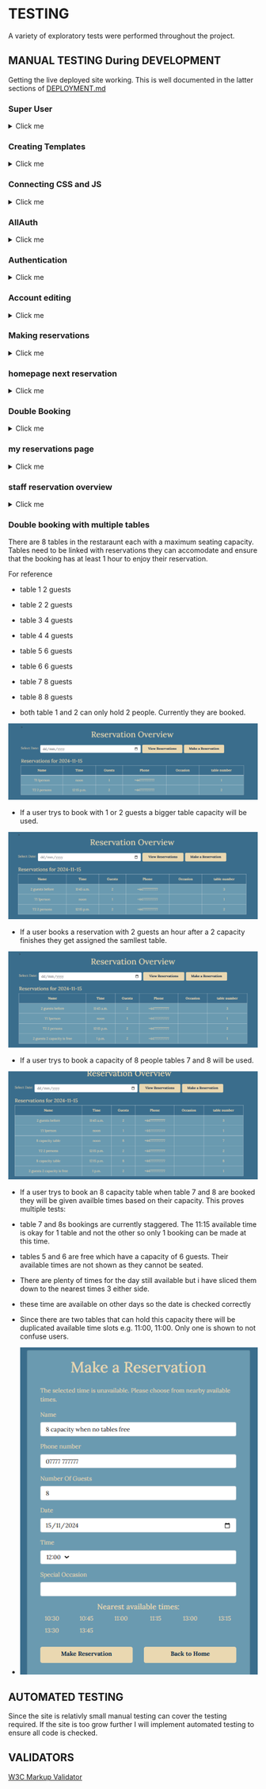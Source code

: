 # TESTING

A variety of exploratory tests were performed throughout the project.

## MANUAL TESTING During DEVELOPMENT

Getting the live deployed site working. This is well documented in the latter sections of [DEPLOYMENT.md](DEPLOYMENT.md)

### Super User

<details>
<summary>Click me</summary>

When i originally tried to login as a superuser i recieved this error.

![Error](docs/testing/1superuser01.png)

After using code institute support i had forgotten to add.

![CSFR](docs/testing/1superuser02.png)

Admin login now functions correctly.

![Admin Page](docs/testing/1superuser03.png)

</details>

### Creating Templates 

<details>
<summary>Click me</summary>

Create a top level directory to include your templates 

![Templates](docs/testing/2templates01.png)

connect the templates directory to *elite/settings.py*

![Templates](docs/testing/2templates02.png)

![Templates](docs/testing/2templates03.png)

Once the templates partials are populated. The server looks like this

![Templates](docs/testing/2templates04.png)

</details>

### Connecting CSS and JS

<details>
<summary>Click me</summary>

Connect the static directory to *elite/settings.py*.

![static](docs/testing/3static01.png)

Create you style.css as shown at the top level.

![static](docs/testing/3static02.png)

Edit base.html to load sytle sheet.

![static](docs/testing/3static04.png)

Connect script.js to base.html.

![static](docs/testing/3static03.png)

Server with backgorund colour and console message from javascrpit.

![static](docs/testing/3static05.png)

</details>

### AllAuth

<details>
<summary>Click me</summary>

- Install allauth using *pip3 install django-allauth~=0.57.0*
- Then add to requiremnts using *pip3 freeze --local > requirements.txt*

![AllAuth](docs/testing/4allauth01.png)

- Add AllAuth to installed apps.

![AllAuth](docs/testing/4allauth02.png)

- Add email confirmation set to none so no errors are thrown.

![AllAuth](docs/testing/4allauth03.png)

- Add AllAuth to middleware

![AllAuth](docs/testing/4allauth04.png)

- Add site handling.

![AllAuth](docs/testing/4allauth05.png)

- Use terminal command shown below to find allauth template files

![AllAuth](docs/testing/4allauth06.png)

- Use this command to add them to the directory.

![AllAuth](docs/testing/4allauth07.png)

- Templates in directory

![AllAuth](docs/testing/4allauth08.png)

- Set debug to False and redlopy on Heroku. Styles now show on AllAuth templates.

![AllAuth](docs/testing/4allauth09.png)

</details>

### Authentication 

<details>
<summary>Click me</summary>

- Users can create accounts using django allauth and views change.

![Authentication](docs/testing/5authentication01.png)

- Users can log out and views change

![Authentication](docs/testing/5authentication02.png)

- The database stores the user correctly. 

![Authentication](docs/testing/5authentication03.png)

</details>

### Account editing

<details>
<summary>Click me</summary>

Tests were performed to check that:
- User name and email are updated in the database
- User password change was used to relogin 
- Deleting accounts removes the user from the database

</details>

### Making reservations

<details>
<summary>Click me</summary>

Multiple checks were made for making reservations

- phone number has to be positive number

![make reservations checks ](docs/testing/6make_reservations02.png)

- number of guests has to be between 1 and 9 

![make reservations checks ](docs/testing/6make_reservations03.png)

- reservation date has to be today onwards

![make reservations checks ](docs/testing/6make_reservations04.png)

- time fields are 15 minute intervals

![make reservations checks ](docs/testing/6make_reservations05.png)

- reservations are saved to the databse

![make reservations checks ](docs/testing/6make_reservations01.png)

- Users recieve error message when a datetime is selected that is in the past 

![make reservations checks ](docs/testing/6make_reservations06.png)

</details>

### homepage next reservation 

<details>
<summary>Click me</summary>

- The home page now shows the next reservation 

![hompage next reservation ](docs/testing/7next_reservation01.png)

</details>

### Double Booking 

<details>
<summary>Click me</summary>

### With 1 table 

Users can no longer book reservations that are two hours behind or ahead of an already existing reservation

- booked reservation

![Double booking](docs/testing/8double_booking01.png)

- Attempt to book 1 hour 45 mins after 

![Double booking](docs/testing/8double_booking02.png)

- attempt to book 1 hour 45 minutes before

![Double booking](docs/testing/8double_booking03.png)

- attempt to book 2 hours either side succesful

![Double booking](docs/testing/8double_booking05.png)

- attempt to book on another day but same time

![Double booking](docs/testing/8double_booking04.png)

### Users can see availble times on the day that they book if table in unavailable at their chosen time

- users can now see available times when inputting a reservation that is taken

![Double booking](docs/testing/8double_booking06.png)

- Users are now told that there are no available times if fully booked 

![Double booking](docs/testing/8double_booking07.png)

- Users booking a reservation today no longer see expired times in available times. current time of picture is 10:27

![Double booking](docs/testing/8double_booking08.png)

</details>

### my reservations page 

<details>
<summary>Click me</summary>

- users can see all of their reservations that are in the future

![my reservations](docs/testing/9my_reservations01.png)

- Users can now edit their reservations 
- form prepopulates reservation details when editing except for time

![my reservations](docs/testing/9my_reservations02.png)

- reservation details can be chnaged
- my reservations updated

![my reservations](docs/testing/9my_reservations03.png)

- users can now delete reservations 

![my reservations](docs/testing/9my_reservations04.png)

- my reserations updated

![my reservations](docs/testing/9my_reservations05.png)

- database deletes and changes the reservations

![my reservations](docs/testing/9my_reservations06.png)

</details>

### staff reservation overview

<details>
<summary>Click me</summary>

- Only staff can see all reservations for a selected day

![reservation overview](docs/testing/10reservation_overview01.png)

![reservation overview](docs/testing/10reservation_overview02.png)

</details>

### Double booking with multiple tables

There are 8 tables in the restaraunt each with a maximum seating capacity. Tables need to be linked with reservations they can accomodate and ensure that the booking has at least 1 hour to enjoy their reservation. 

For reference 
- table 1 2 guests
- table 2 2 guests 
- table 3 4 guests 
- table 4 4 guests 
- table 5 6 guests 
- table 6 6 guests 
- table 7 8 guests 
- table 8 8 guests 

- both table 1 and 2 can only hold 2 people. Currently they are booked. 

![11tables01](docs/testing/11tables01.png)

- If a user trys to book with 1 or 2 guests a bigger table capacity will be used.

![11tables02](docs/testing/11tables02.png)

- If a user books a reservation with 2 guests an hour after a 2 capacity finishes they get assigned the samllest table.

![11tables03](docs/testing/11tables03.png)

- If a user trys to book a capacity of 8 people tables 7 and 8 will be used.

![11tables04](docs/testing/11tables04.png)

- If a user trys to book an 8 capacity table when table 7 and 8 are booked they will be given availble times based on their capacity. This proves multiple tests:

- table 7 and 8s bookings are currently staggered. The 11:15 available time is okay for 1 table and not the other so only 1 booking can be made at this time.
- tables 5 and 6 are free which have a capacity of 6 guests. Their available times are not shown as they cannot be seated. 
- There are plenty of times for the day still available but i have sliced them down to the nearest times 3 either side.
- these time are available on other days so the date is checked correctly
- Since there are two tables that can hold this capacity there will be duplicated available time slots e.g. 11:00, 11:00. Only one is shown to not confuse users. 

- ![11tables05](docs/testing/11tables05.png)

## AUTOMATED TESTING 

Since the site is relativly small manual testing can cover the testing required. If the site is too grow further I will implement automated testing to ensure all code is checked.

## VALIDATORS 

[W3C Markup Validator](https://validator.w3.org/)

